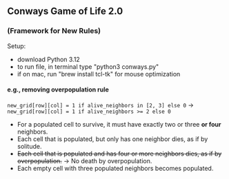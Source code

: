 ## Conways Game of Life 2.0
### (Framework for New Rules)
Setup:
- download Python 3.12
- to run file, in terminal type "python3 conways.py"
- if on mac, run "brew install tcl-tk" for mouse optimization

#### e.g., removing overpopulation rule
```new_grid[row][col] = 1 if alive_neighbors in [2, 3] else 0``` -> ```new_grid[row][col] = 1 if alive_neighbors >= 2 else 0```
- For a populated cell to survive, it must have exactly two or three **or four** neighbors.
- Each cell that is populated, but only has one neighbor dies, as if by solitude.
- ~~Each cell that is populated and has four or more neighbors dies, as if by overpopulation.~~ -> No death by overpopulation.
- Each empty cell with three populated neighbors becomes populated.

